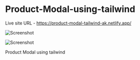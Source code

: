 # Product-Modal-using-tailwind

Live site URL - https://product-modal-tailwind-ak.netlify.app/

![Screenshot](images/screenshot%(61).png)

![Screenshot](images/screenshot%(62).png)

Product Modal using tailwind
